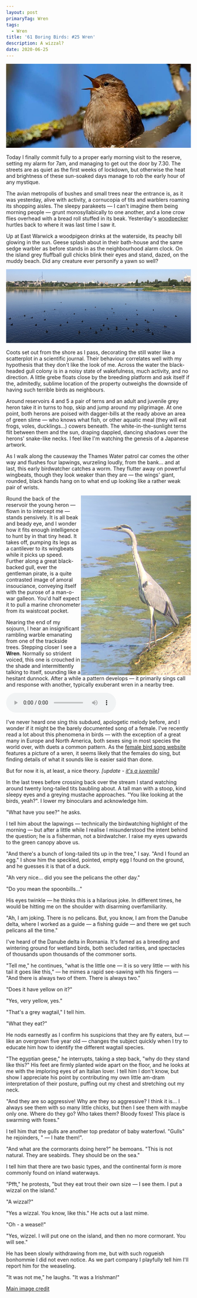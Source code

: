 ```yaml
---
layout: post
primaryTag: Wren
tags:
  - Wren
title: '61 Boring Birds: #25 Wren'
description: A wizzal?
date: 2020-06-25
---
```

![wren](/assets/img/wren.jpg)

Today I finally commit fully to a proper early morning visit to the reserve, setting my alarm for 7am, and managing to get out the door by 7.30. The streets are as quiet as the first weeks of lockdown, but otherwise the heat and brightness of these sun-soaked days manage to rob the early hour of any  mystique.

The avian metropolis of bushes and small trees near the entrance is, as it was yesterday, alive with activity, a cornucopia of tits and warblers roaming its shopping aisles. The sleepy parakeets &mdash; I can't imagine them being morning people &mdash; grunt monosyllabically to one another, and a lone crow flies overhead with a bread roll stuffed in its beak. Yesterday's [woodpecker](http://www.wheresrhys.co.uk/2020/06/24/great-spotted-woodpecker.html) hurtles back to where it was last time I saw it.

Up at East Warwick a woodpigeon drinks at the waterside, its peachy bill glowing in the sun. Geese splash about in their bath-house and the same sedge warbler as before stands in as the neighbourhood alarm clock. On the island grey fluffball gull chicks blink their eyes and stand, dazed, on the muddy beach. Did any creature ever personify a yawn so well?

![coots](/assets/img/coots.jpg)

Coots set out from the shore as I pass, decorating the still water like a scatterplot in a scientific journal. Their behaviour correlates well with my hypothesis that they don't like the look of me. Across the water the black-headed gull colony is in a noisy state of wakefulness, much activity, and no direction. A little grebe floats close by the breeding platform and ask itself if the, admitedly, sublime location of the property outweighs the downside of having such terrible birds as neighbours.

Around reservoirs 4 and 5 a pair of terns and an adult and juvenile grey heron take it in turns to hop, skip and jump around my pilgrimage. At one point, both herons are poised with dagger-bills at the ready above an area of green slime &mdash; who knows what fish, or other aquatic meal (they will eat frogs, voles, ducklings...) cowers beneath. The white-in-the-sunlight terns flit between them and the sun, draping dappled, dancing shadows over the herons' snake-like necks. I feel like I'm watching the genesis of a Japanese artwork.

As I walk along the causeway the Thames Water patrol car comes the other way and flushes four lapwings, wurzeling loudly, from the bank... and at last, this early birdwatcher catches a worm. They flutter away on powerful wingbeats, though they look weaker than they are &mdash; the wings' giant, rounded, black hands hang on to what end up looking like a rather weak pair of wrists. 

<img src="/assets/img/heron-pose.jpg" style="float:right" alt="Coconut floating in algae at the water's edge" />

Round the back of the reservoir the young heron &mdash; flown in to intercept me &mdash; stands pensively. It is all beak and beady eye, and I wonder how it fits enough intelligence to hunt by in that tiny head. It takes off, pumping its legs as a cantilever to its wingbeats while it picks up speed. Further along a great black-backed gull, ever the gentleman pirate, is a quite contrasted image of amoral insouciance, conveying itself with the purose of a man-o-war galleon. You'd half expect it to pull a marine chronometer from its waistcoat pocket.

Nearing the end of my sojourn, I hear an insignificant rambling warble emanating from one of the trackside trees. Stepping closer I see a **Wren**. Normally so strident voiced, this one is crouched in the shade and intermittently talking to itself, sounding like a hesitant dunnock. After a while a pattern develops &mdash; it primarily sings call and response with another, typically exuberant wren in a nearby tree. 

<audio controls>
  <source src="/assets/wren.mp3" type="audio/mpeg">
</audio>

I've never heard one sing this subdued, apologetic melody before, and I wonder if it might be the barely documented song of a female. I've recently read a lot about this phenomena in birds &mdash; with the exception of a great many in Europe and North America, both sexes sing in most species the world over, with duets a common pattern. As the [female bird song website](http://femalebirdsong.org/) features a picture of a wren, it seems likely that the females do sing, but finding details of what it sounds like is easier said than done. 

But for now it is, at least, a nice theory. _[update - [it's a juvenile](https://www.xeno-canto.org/191011)]_

In the last trees before crossing back over the stream I stand watching around twenty long-tailed tits baubling about. A tall man with a stoop, kind sleepy eyes and a greying mustache approaches. "You like looking at the birds, yeah?". I lower my binoculars and acknowledge him. 

"What have you see?" he asks.

I tell him about the lapwings &mdash; technically the birdwatching highlight of the morning &mdash; but after a little while I realise I misunderstood the intent behind the question; he is a fisherman, not a birdwatcher. I raise my eyes upwards to the green canopy above us.

"And there's a bunch of long-tailed tits up in the tree," I say. "And I found an egg." I show him the speckled, pointed, empty egg I found on the ground, and he guesses it is that of a duck.

"Ah very nice... did you see the pelicans the other day." 

"Do you mean the spoonbills..."

His eyes twinkle &mdash; he thinks this is a hilarious joke. In different times, he would be hitting me on the shoulder with disarming overfamiliarity.

"Ah, I am joking. There is no pelicans. But, you know, I am from the Danube delta, where I worked as a guide &mdash; a fishing guide &mdash; and there we get such pelicans all the time."

I've heard of the Danube delta in Romania. It's famed as a breeding and wintering ground for wetland birds, both secluded rarities, and spectacles of thousands upon thousands of the commoner sorts. 

"Tell me," he continues, "what is the little one &mdash; it is so very little &mdash; with his tail it goes like this," &mdash; he mimes a rapid see-sawing with his fingers &mdash; "And there is always two of them. There is always two."

"Does it have yellow on it?"

"Yes, very yellow, yes."

"That's a grey wagtail," I tell him.

"What they eat?"

He nods earnestly as I confirm his suspicions that they are fly eaters, but &mdash; like an overgrown five year old &mdash; changes the subject quickly when I try to educate him how to identify the different wagtail species.

"The egyptian geese," he interrupts, taking a step back, "why do they stand like this?" His feet are firmly planted wide apart on the floor, and he looks at me with the imploring eyes of an Italian lover. I tell him I don't know, but show I appreciate his point by contributing my own little am-dram interpretation of their posture, puffing out my chest and stretching out my neck.

"And they are so aggressive! Why are they so aggressive? I think it is... I always see them with so many little chicks, but then I see them with maybe only one. Where do they go? Who takes them? Bloody foxes! This place is swarming with foxes."

I tell him that the gulls are another top predator of baby waterfowl. "Gulls" he rejoinders, " &mdash; I hate them!".

"And what are the cormorants doing here?" he bemoans. "This is not natural. They are seabirds. They should be on the sea."

I tell him that there are two basic types, and the continental form _is_ more commonly found on inland waterways.

"Pfft," he protests, "but they eat trout their own size &mdash; I see them. I put a wizzal on the island."

"A wizzal?"

"Yes a wizzal. You know, like this." He acts out a last mime.

"Oh - a weasel!"

"Yes, wizzel. I will put one on the island, and then no more cormorant. You will see."

He has been slowly withdrawing from me, but with such rogueish bonhommie I did not even notice. As we part company I playfully tell him I'll report him for the weaseling.

"It was not me," he laughs. "It was a Irishman!"

[Main image credit](https://www.pikist.com/free-photo-smpws)
